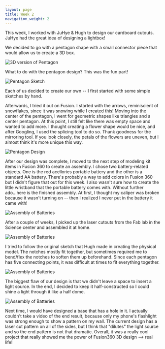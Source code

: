 ```yaml
---
layout: page
title: Week 2
navigation_weight: 2
---
```


This week, I worked with JuHye & Hugh to design our cardboard cutouts. JuHye had the great idea of designing a lightbox! 

We decided to go with a pentagon shape with a small connector piece that would allow us to create a 3D box. 

![3D version of Pentagon](assets/connector.png)

What to do with the pentagon design? This was the fun part! 

![Pentagon Sketch](./assets/pentagon-sketch.jpg)


Each of us decided to create our own -- I first started with some simple sketches by hand. 


Afterwards, I tried it out on Fusion. I started with the arrows, reminiscient of snowflakes, since it was snowing while I created this! Moving into the center of the pentagon, I went for geometric shapes like triangles and a center pentagon. At this point, I still felt like there was empty space and wanted to add more. I thought creating a flower shape would be nice, and after Googling, I used the splicing tool to do so. Thank goodness for the mirroring tool. If you look closely, the petals of the flowers are uneven, but I almost think it's more unique this way.

![Pentagon Design](assets/pentagon.png)

After our design was complete, I moved to the next step of modeling kit items in Fusion 360 to create an assembly. I chose two battery-related objects. One is the red acellories portable battery and the other is a standard AA battery. There's probably a way to add colors in Fusion 360 but I didn't figure that out for this week. I also wasn't sure how to create the little wristband that the portable battery comes with. Without further ado...here is the finished assembly. At first, I thought my caliper was broken because it wasn't turning on -- then I realized I never put in the battery it came with!

![Assembly of Batteries](assets/assembly.png)

After a couple of weeks, I picked up the laser cutouts from the Fab lab in the Science center and assembled it at home. 

![Assembly of Batteries](assets/fablab.jpg)

I tried to follow the original sketch that Hugh made in creating the physical model. The notches mostly fit together, but sometimes required me to bend/flex the notches to soften them up beforehand. Since each pentagon has five connecting points, it was difficult at times to fit everything together. 

![Assembly of Batteries](assets/cbcutout.jpg)

The biggest flaw of our design is that we didn't leave a space to insert a light source. In the end, I decided to keep it half-constructed so I could shine a light through it like a half dome. 

![Assembly of Batteries](assets/constructed.jpg)

Next time, I would have designed a base that has a hole in it. I actually couldn't take a video of the end result, because only my phone's flashlight was strong enough to show a pattern on my wall. The current design has a laser cut pattern on all of the sides, but I think that "dilutes" the light source and so the end pattern is not that dramatic. Overall, it was a really cool project that really showed me the power of Fusion360 3D design --> real life!